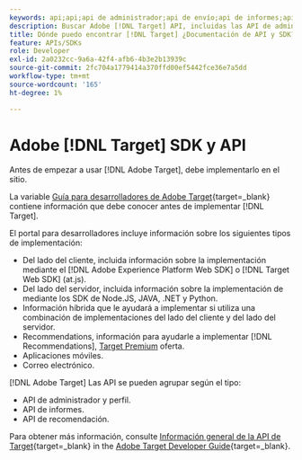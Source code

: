 ```yaml
---
keywords: api;api;api de administrador;api de envío;api de informes;api de perfil
description: Buscar Adobe [!DNL Target] API, incluidas las API de administrador, envío, informes y perfil.
title: Dónde puedo encontrar [!DNL Target] ¿Documentación de API y SDK?
feature: APIs/SDKs
role: Developer
exl-id: 2a0232cc-9a6a-42f4-afb6-4b3e2b13939c
source-git-commit: 2fc704a1779414a370ffd00ef5442fce36e7a5dd
workflow-type: tm+mt
source-wordcount: '165'
ht-degree: 1%

---
```


# Adobe [!DNL Target] SDK y API

Antes de empezar a usar [!DNL Adobe Target], debe implementarlo en el sitio.

La variable [Guía para desarrolladores de Adobe Target](https://experienceleague.adobe.com/docs/target-dev/developer/overview.html){target=_blank} contiene información que debe conocer antes de implementar [!DNL Target].

El portal para desarrolladores incluye información sobre los siguientes tipos de implementación:

* Del lado del cliente, incluida información sobre la implementación mediante el [!DNL Adobe Experience Platform Web SDK] o [!DNL Target Web SDK] (at.js).
* Del lado del servidor, incluida información sobre la implementación de mediante los SDK de Node.JS, JAVA, .NET y Python.
* Información híbrida que le ayudará a implementar si utiliza una combinación de implementaciones del lado del cliente y del lado del servidor.
* Recommendations, información para ayudarle a implementar [!DNL Recommendations], [Target Premium](/help/main/c-intro/intro.md#premium) oferta.
* Aplicaciones móviles.
* Correo electrónico.

[!DNL Adobe Target] Las API se pueden agrupar según el tipo:

* API de administrador y perfil.
* API de informes.
* API de recomendación.

Para obtener más información, consulte [Información general de la API de Target](https://experienceleague.adobe.com/docs/target-dev/developer/implementation/before-implement/considerations-before-you-implement-target.html){target=_blank} in the [Adobe Target Developer Guide](https://experienceleague.adobe.com/docs/target-dev/developer/overview.html?lang=en){target=_blank}.
